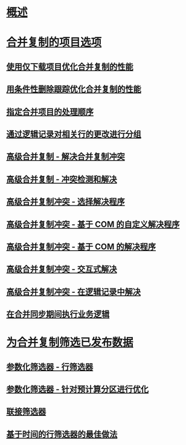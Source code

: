 # [概述](merge-replication.md)  
# [合并复制的项目选项](article-options-for-merge-replication.md)  
## [使用仅下载项目优化合并复制的性能](optimize-merge-replication-performance-with-download-only-articles.md)  
## [用条件性删除跟踪优化合并复制的性能](optimize-merge-replication-performance-with-conditional-delete-tracking.md)  
## [指定合并项目的处理顺序](specify-the-processing-order-of-merge-articles.md)  
## [通过逻辑记录对相关行的更改进行分组](group-changes-to-related-rows-with-logical-records.md)  
## [高级合并复制 - 解决合并复制冲突](advanced-merge-replication-resolve-merge-replication-conflicts.md)  
## [高级合并复制 - 冲突检测和解决](advanced-merge-replication-conflict-detection-and-resolution.md)  
## [高级合并复制冲突 - 选择解决程序](advanced-merge-replication-conflict-choose-a-resolver.md)  
## [高级合并复制冲突 - 基于 COM 的自定义解决程序](advanced-merge-replication-conflict-com-based-custom-resolvers.md)  
## [高级合并复制冲突 - 基于 COM 的解决程序](advanced-merge-replication-conflict-com-based-resolvers.md)  
## [高级合并复制冲突 - 交互式解决](advanced-merge-replication-conflict-interactive-resolution.md)  
## [高级合并复制冲突 - 在逻辑记录中解决](advanced-merge-replication-conflict-resolving-in-logical-record.md)  
## [在合并同步期间执行业务逻辑](execute-business-logic-during-merge-synchronization.md)  
# [为合并复制筛选已发布数据](filter-published-data-for-merge-replication.md)  
## [参数化筛选器 - 行筛选器](parameterized-filters-parameterized-row-filters.md)  
## [参数化筛选器 - 针对预计算分区进行优化](parameterized-filters-optimize-for-precomputed-partitions.md)  
## [联接筛选器](join-filters.md)  
## [基于时间的行筛选器的最佳做法](best-practices-for-time-based-row-filters.md)  
